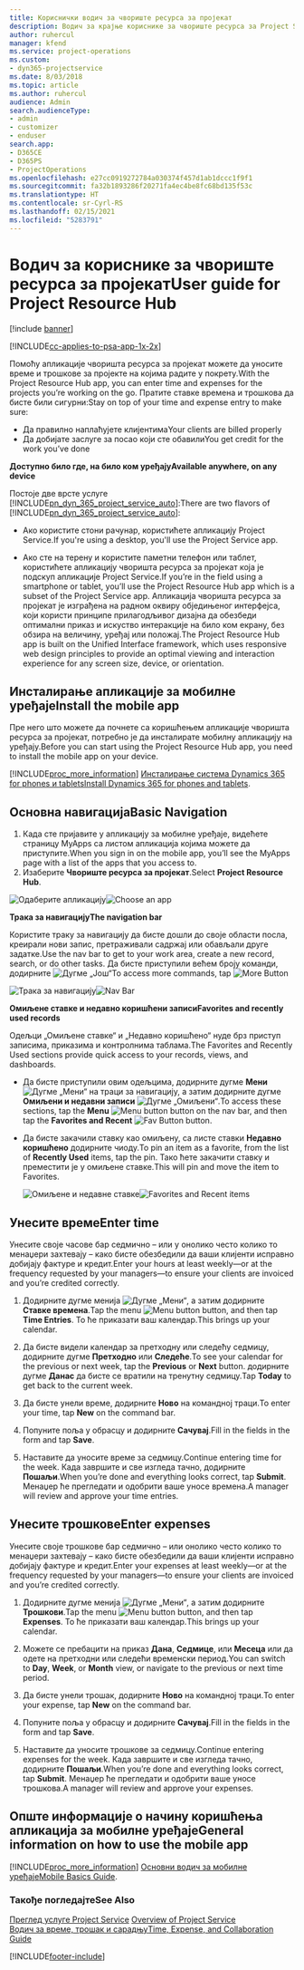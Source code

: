 ```yaml
---
title: Кориснички водич за чвориште ресурса за пројекат
description: Водич за крајње кориснике за чвориште ресурса за Project Service
author: ruhercul
manager: kfend
ms.service: project-operations
ms.custom:
- dyn365-projectservice
ms.date: 8/03/2018
ms.topic: article
ms.author: ruhercul
audience: Admin
search.audienceType:
- admin
- customizer
- enduser
search.app:
- D365CE
- D365PS
- ProjectOperations
ms.openlocfilehash: e27cc0919272784a030374f457d1ab1dccc1f9f1
ms.sourcegitcommit: fa32b1893286f20271fa4ec4be8fc68bd135f53c
ms.translationtype: HT
ms.contentlocale: sr-Cyrl-RS
ms.lasthandoff: 02/15/2021
ms.locfileid: "5283791"
---
```

# <a name="user-guide-for-project-resource-hub"></a><span data-ttu-id="80cf1-103">Водич за кориснике за чвориште ресурса за пројекат</span><span class="sxs-lookup"><span data-stu-id="80cf1-103">User guide for Project Resource Hub</span></span>

[!include [banner](../includes/psa-now-project-operations.md)]

[!INCLUDE[cc-applies-to-psa-app-1x-2x](../includes/cc-applies-to-psa-app-1x-2x.md)]

<span data-ttu-id="80cf1-104">Помоћу апликације чворишта ресурса за пројекат можете да уносите време и трошкове за пројекте на којима радите у покрету.</span><span class="sxs-lookup"><span data-stu-id="80cf1-104">With the Project Resource Hub app, you can enter time and expenses for the projects you’re working on the go.</span></span> <span data-ttu-id="80cf1-105">Пратите ставке времена и трошкова да бисте били сигурни:</span><span class="sxs-lookup"><span data-stu-id="80cf1-105">Stay on top of your time and expense entry to make sure:</span></span>

- <span data-ttu-id="80cf1-106">Да правилно наплаћујете клијентима</span><span class="sxs-lookup"><span data-stu-id="80cf1-106">Your clients are billed properly</span></span>
- <span data-ttu-id="80cf1-107">Да добијате заслуге за посао који сте обавили</span><span class="sxs-lookup"><span data-stu-id="80cf1-107">You get credit for the work you’ve done</span></span>

<span data-ttu-id="80cf1-108">**Доступно било где, на било ком уређају**</span><span class="sxs-lookup"><span data-stu-id="80cf1-108">**Available anywhere, on any device**</span></span>

<span data-ttu-id="80cf1-109">Постоје две врсте услуге [!INCLUDE[pn_dyn_365_project_service_auto](../includes/pn-dyn-365-project-service-auto.md)]:</span><span class="sxs-lookup"><span data-stu-id="80cf1-109">There are two flavors of [!INCLUDE[pn_dyn_365_project_service_auto](../includes/pn-dyn-365-project-service-auto.md)]:</span></span> 

- <span data-ttu-id="80cf1-110">Ако користите стони рачунар, користићете апликацију Project Service.</span><span class="sxs-lookup"><span data-stu-id="80cf1-110">If you're using a desktop, you'll use the Project Service app.</span></span> 

- <span data-ttu-id="80cf1-111">Ако сте на терену и користите паметни телефон или таблет, користићете апликацију чворишта ресурса за пројекат која је подскуп апликације Project Service.</span><span class="sxs-lookup"><span data-stu-id="80cf1-111">If you’re in the field using a smartphone or tablet, you’ll use the Project Resource Hub app which is a subset of the Project Service  app.</span></span> <span data-ttu-id="80cf1-112">Апликација чворишта ресурса за пројекат је изграђена на радном оквиру обједињеног интерфејса, који користи принципе прилагодљивог дизајна да обезбеди оптимални приказ и искуство интеракције на било ком екрану, без обзира на величину, уређај или положај.</span><span class="sxs-lookup"><span data-stu-id="80cf1-112">The Project Resource Hub app is built on the Unified Interface framework, which uses responsive web design principles to provide an optimal viewing and interaction experience for any screen size, device, or orientation.</span></span> 


## <a name="install-the-mobile-app"></a><span data-ttu-id="80cf1-113">Инсталирање апликације за мобилне уређаје</span><span class="sxs-lookup"><span data-stu-id="80cf1-113">Install the mobile app</span></span>
<span data-ttu-id="80cf1-114">Пре него што можете да почнете са коришћењем апликације чворишта ресурса за пројекат, потребно је да инсталирате мобилну апликацију на уређају.</span><span class="sxs-lookup"><span data-stu-id="80cf1-114">Before you can start using the Project Resource Hub app, you need to install the mobile app on your device.</span></span> 

[!INCLUDE[proc_more_information](../includes/proc-more-information.md)] <span data-ttu-id="80cf1-115">[Инсталирање система Dynamics 365 for phones и tablets](https://docs.microsoft.com/dynamics365/mobile-app/install-dynamics-365-for-phones-and-tablets)</span><span class="sxs-lookup"><span data-stu-id="80cf1-115">[Install Dynamics 365 for phones and tablets](https://docs.microsoft.com/dynamics365/mobile-app/install-dynamics-365-for-phones-and-tablets).</span></span>

## <a name="basic-navigation"></a><span data-ttu-id="80cf1-116">Основна навигација</span><span class="sxs-lookup"><span data-stu-id="80cf1-116">Basic Navigation</span></span>
1.  <span data-ttu-id="80cf1-117">Када сте пријавите у апликацију за мобилне уређаје, видећете страницу MyApps са листом апликација којима можете да приступите.</span><span class="sxs-lookup"><span data-stu-id="80cf1-117">When you sign in on the mobile app, you’ll see the MyApps page with a list of the apps that you access to.</span></span> 
2.  <span data-ttu-id="80cf1-118">Изаберите **Чвориште ресурса за пројекат**.</span><span class="sxs-lookup"><span data-stu-id="80cf1-118">Select **Project Resource Hub**.</span></span>

<span data-ttu-id="80cf1-119">![Одаберите апликацију](media/chooseApp_1.png "Одаберите апликацију")</span><span class="sxs-lookup"><span data-stu-id="80cf1-119">![Choose an app](media/chooseApp_1.png "Choose an app")</span></span>

<span data-ttu-id="80cf1-120">**Трака за навигацију**</span><span class="sxs-lookup"><span data-stu-id="80cf1-120">**The navigation bar**</span></span>

<span data-ttu-id="80cf1-121">Користите траку за навигацију да бисте дошли до своје области посла, креирали нови запис, претраживали садржај или обављали друге задатке.</span><span class="sxs-lookup"><span data-stu-id="80cf1-121">Use the nav bar to get to your work area, create a new record, search, or do other tasks.</span></span> <span data-ttu-id="80cf1-122">Да бисте приступили већем броју команди, додирните ![Дугме „Још“](media/MoreButton.png "Дугме „Још“")</span><span class="sxs-lookup"><span data-stu-id="80cf1-122">To access more commands, tap ![More Button](media/MoreButton.png "More Button")</span></span>

<span data-ttu-id="80cf1-123">![Трака за навигацију](media/NavBar_2.png "Трака за навигацију")</span><span class="sxs-lookup"><span data-stu-id="80cf1-123">![Nav Bar](media/NavBar_2.png "Nav Bar")</span></span>

<span data-ttu-id="80cf1-124">**Омиљене ставке и недавно коришћени записи**</span><span class="sxs-lookup"><span data-stu-id="80cf1-124">**Favorites and recently used records**</span></span>

<span data-ttu-id="80cf1-125">Одељци „Омиљене ставке“ и „Недавно коришћено“ нуде брз приступ записима, приказима и контролнима таблама.</span><span class="sxs-lookup"><span data-stu-id="80cf1-125">The Favorites and Recently Used sections provide quick access to your records, views, and dashboards.</span></span> 

- <span data-ttu-id="80cf1-126">Да бисте приступили овим одељцима, додирните дугме **Мени** ![Дугме „Мени“](media/MenuButton.png "Дугме менија") на траци за навигацију, а затим додирните дугме **Омиљени и недавни записи** ![Дугме „Омиљени“](media/FavButton.png "Дугме Омиљени").</span><span class="sxs-lookup"><span data-stu-id="80cf1-126">To access these sections, tap the **Menu** ![Menu button](media/MenuButton.png "Menu button") button on the nav bar, and then tap the **Favorites and Recent** ![Fav Button](media/FavButton.png "Fav Button") button.</span></span>

- <span data-ttu-id="80cf1-127">Да бисте закачили ставку као омиљену, са листе ставки **Недавно коришћено** додирните чиоду.</span><span class="sxs-lookup"><span data-stu-id="80cf1-127">To pin an item as a favorite, from the list of **Recently Used** items, tap the pin.</span></span> <span data-ttu-id="80cf1-128">Тако ћете закачити ставку и преместити је у омиљене ставке.</span><span class="sxs-lookup"><span data-stu-id="80cf1-128">This will pin and move the item to Favorites.</span></span>

  <span data-ttu-id="80cf1-129">![Омиљене и недавне ставке](media/Favs_3.png "Омиљене и недавне ставке")</span><span class="sxs-lookup"><span data-stu-id="80cf1-129">![Favorites and Recent items](media/Favs_3.png "Favorites and Recent items")</span></span>
 
## <a name="enter-time"></a><span data-ttu-id="80cf1-130">Унесите време</span><span class="sxs-lookup"><span data-stu-id="80cf1-130">Enter time</span></span>
<span data-ttu-id="80cf1-131">Унесите своје часове бар седмично – или у онолико често колико то менаџери захтевају – како бисте обезбедили да ваши клијенти исправно добијају фактуре и кредит.</span><span class="sxs-lookup"><span data-stu-id="80cf1-131">Enter your hours at least weekly—or at the frequency requested by your managers—to ensure your clients are invoiced and you’re credited correctly.</span></span>

1. <span data-ttu-id="80cf1-132">Додирните дугме менија ![Дугме „Мени“](media/MenuButton.png "Дугме менија"), а затим додирните **Ставке времена**.</span><span class="sxs-lookup"><span data-stu-id="80cf1-132">Tap the menu ![Menu button](media/MenuButton.png "Menu button") button, and then tap **Time Entries**.</span></span> <span data-ttu-id="80cf1-133">То ће приказати ваш календар.</span><span class="sxs-lookup"><span data-stu-id="80cf1-133">This brings up your calendar.</span></span>

2. <span data-ttu-id="80cf1-134">Да бисте видели календар за претходну или следећу седмицу, додирните дугме **Претходно** или **Следеће**.</span><span class="sxs-lookup"><span data-stu-id="80cf1-134">To see your calendar for the previous or next week, tap the **Previous** or **Next** button.</span></span> <span data-ttu-id="80cf1-135">додирните дугме **Данас** да бисте се вратили на тренутну седмицу.</span><span class="sxs-lookup"><span data-stu-id="80cf1-135">Tap **Today** to get back to the current week.</span></span>

3. <span data-ttu-id="80cf1-136">Да бисте унели време, додирните **Ново** на командној траци.</span><span class="sxs-lookup"><span data-stu-id="80cf1-136">To enter your time, tap **New** on the command bar.</span></span> 

4. <span data-ttu-id="80cf1-137">Попуните поља у обрасцу и додирните **Сачувај**.</span><span class="sxs-lookup"><span data-stu-id="80cf1-137">Fill in the fields in the form and tap **Save**.</span></span>

5. <span data-ttu-id="80cf1-138">Наставите да уносите време за седмицу.</span><span class="sxs-lookup"><span data-stu-id="80cf1-138">Continue entering time for the week.</span></span> <span data-ttu-id="80cf1-139">Када завршите и све изгледа тачно, додирните **Пошаљи**.</span><span class="sxs-lookup"><span data-stu-id="80cf1-139">When you’re done and everything looks correct, tap **Submit**.</span></span> <span data-ttu-id="80cf1-140">Менаџер ће прегледати и одобрити ваше уносе времена.</span><span class="sxs-lookup"><span data-stu-id="80cf1-140">A manager will review and approve your time entries.</span></span>

## <a name="enter-expenses"></a><span data-ttu-id="80cf1-141">Унесите трошкове</span><span class="sxs-lookup"><span data-stu-id="80cf1-141">Enter expenses</span></span> 
<span data-ttu-id="80cf1-142">Унесите своје трошкове бар седмично – или онолико често колико то менаџери захтевају – како бисте обезбедили да ваши клијенти исправно добијају фактуре и кредит.</span><span class="sxs-lookup"><span data-stu-id="80cf1-142">Enter your expenses at least weekly—or at the frequency requested by your managers—to ensure your clients are invoiced and you’re credited correctly.</span></span>

1. <span data-ttu-id="80cf1-143">Додирните дугме менија ![Дугме „Мени“](media/MenuButton.png "Дугме менија"), а затим додирните **Трошкови**.</span><span class="sxs-lookup"><span data-stu-id="80cf1-143">Tap the menu ![Menu button](media/MenuButton.png "Menu button") button, and then tap **Expenses**.</span></span> <span data-ttu-id="80cf1-144">То ће приказати ваш календар.</span><span class="sxs-lookup"><span data-stu-id="80cf1-144">This brings up your calendar.</span></span>

2. <span data-ttu-id="80cf1-145">Можете се пребацити на приказ **Дана**, **Седмице**, или **Месеца** или да одете на претходни или следећи временски период.</span><span class="sxs-lookup"><span data-stu-id="80cf1-145">You can switch to **Day**, **Week**, or **Month** view, or navigate to the previous or next time period.</span></span> 

3. <span data-ttu-id="80cf1-146">Да бисте унели трошак, додирните **Ново** на командној траци.</span><span class="sxs-lookup"><span data-stu-id="80cf1-146">To enter your expense, tap **New** on the command bar.</span></span> 

4. <span data-ttu-id="80cf1-147">Попуните поља у обрасцу и додирните **Сачувај**.</span><span class="sxs-lookup"><span data-stu-id="80cf1-147">Fill in the fields in the form and tap **Save**.</span></span>

5. <span data-ttu-id="80cf1-148">Наставите да уносите трошкове за седмицу.</span><span class="sxs-lookup"><span data-stu-id="80cf1-148">Continue entering expenses for the week.</span></span> <span data-ttu-id="80cf1-149">Када завршите и све изгледа тачно, додирните **Пошаљи**.</span><span class="sxs-lookup"><span data-stu-id="80cf1-149">When you’re done and everything looks correct, tap **Submit**.</span></span> <span data-ttu-id="80cf1-150">Менаџер ће прегледати и одобрити ваше уносе трошкова.</span><span class="sxs-lookup"><span data-stu-id="80cf1-150">A manager will review and approve your expenses.</span></span>

## <a name="general-information-on-how-to-use-the-mobile-app"></a><span data-ttu-id="80cf1-151">Опште информације о начину коришћења апликација за мобилне уређаје</span><span class="sxs-lookup"><span data-stu-id="80cf1-151">General information on how to use the mobile app</span></span> 
[!INCLUDE[proc_more_information](../includes/proc-more-information.md)] <span data-ttu-id="80cf1-152">[Основни водич за мобилне уређаје](https://docs.microsoft.com/dynamics365/mobile-app/dynamics-365-phones-tablets-users-guide)</span><span class="sxs-lookup"><span data-stu-id="80cf1-152">[Mobile Basics Guide](https://docs.microsoft.com/dynamics365/mobile-app/dynamics-365-phones-tablets-users-guide).</span></span>

### <a name="see-also"></a><span data-ttu-id="80cf1-153">Такође погледајте</span><span class="sxs-lookup"><span data-stu-id="80cf1-153">See Also</span></span>  
 <span data-ttu-id="80cf1-154">[Преглед услуге Project Service](../psa/overview.md) </span><span class="sxs-lookup"><span data-stu-id="80cf1-154">[Overview of Project Service](../psa/overview.md) </span></span>  
 [<span data-ttu-id="80cf1-155">Водич за време, трошак и сарадњу</span><span class="sxs-lookup"><span data-stu-id="80cf1-155">Time, Expense, and Collaboration Guide</span></span>](../psa/time-expense-collaboration-guide.md)   
 


[!INCLUDE[footer-include](../includes/footer-banner.md)]